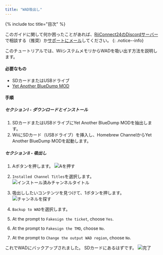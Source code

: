 ```yaml
---
title: "WAD吸出し"
---
```


{% include toc title="目次" %}

このガイドに関して何か困ったことがあれば、[RiiConnect24のDiscordサーバー](https://discord.gg/rc24)で相談する（推奨）か[サポートにメール](mailto:support@riiconnect24.net)してください。
{: .notice--info}

このチュートリアルでは、WiiシステムメモリからWADを吸い出す方法を説明します。

#### 必要なもの
* SDカードまたはUSBドライブ
* [Yet Another BlueDump MOD](https://hbb1.oscwii.org/hbb/Yet-Another-BlueDump-Mod/Yet-Another-BlueDump-Mod.zip)

#### 手順
##### セクション I - ダウンロードとインストール

1. SDカードまたはUSBドライブにYet Another BlueDump MODを抽出します。
2. WiiにSDカード（USBドライブ）を挿入し、Homebrew ChannelからYet Another BlueDump MODを起動します。

##### セクション II - 吸出し
1. Aボタンを押します。 ![Aを押す](/images/DumpWADS/2.png)

2. `Installed Channel Titles`を選択します。 ![インストール済みチャンネルタイトル](/images/DumpWADS/3.png)

3. 吸出ししたいコンテンツを見つけて、1ボタンを押します。 ![チャンネルを探す](/images/DumpWADS/4.png)

4. `Backup to WAD`を選択します。
5. At the prompt to `Fakesign the ticket`, choose `Yes`.
6. At the prompt to `Fakesign the TMD`, choose `No`.
7. At the prompt to `Change the output WAD region`, choose `No`.

これでWADにバックアップされました。 SDカードにあるはずです。 ![完了](/images/DumpWADS/5.png)
